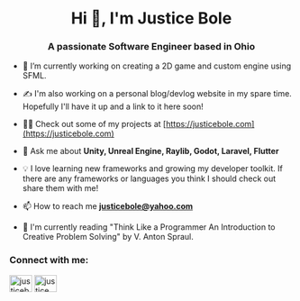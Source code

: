 <h1 align="center">Hi 👋, I'm Justice Bole</h1>
<h3 align="center">A passionate Software Engineer based in Ohio</h3>

- 🔭 I’m currently working on creating a 2D game and custom engine using SFML.

- ✍️ I'm also working on a personal blog/devlog website in my spare time. Hopefully I'll have it up and a link to it here soon!

- 👨‍💻 Check out some of my projects at [https://justicebole.com](https://justicebole.com)

- 💬 Ask me about **Unity, Unreal Engine, Raylib, Godot, Laravel, Flutter**

- 💡 I love learning new frameworks and growing my developer toolkit. If there are any frameworks or languages you think I should check out share them with me!

- 📫 How to reach me **justicebole@yahoo.com**

- 📖 I'm currently reading "Think Like a Programmer An Introduction to Creative Problem Solving" by V. Anton Spraul.

<h3 align="left">Connect with me:</h3>
<p align="left">
<a href="https://twitter.com/justicebole" target="blank"><img align="center" src="https://raw.githubusercontent.com/rahuldkjain/github-profile-readme-generator/master/src/images/icons/Social/twitter.svg" alt="justicebole" height="30" width="40" /></a>
<a href="https://www.linkedin.com/in/justice-bole/" target="blank"><img align="center" src="https://raw.githubusercontent.com/rahuldkjain/github-profile-readme-generator/master/src/images/icons/Social/linked-in-alt.svg" alt="justice bole" height="30" width="40" /></a>
</p>

